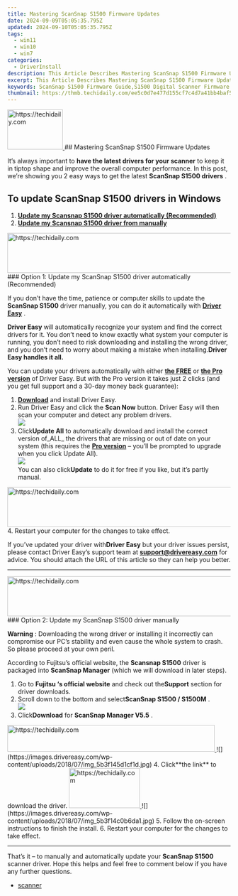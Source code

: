 ```yaml
---
title: Mastering ScanSnap S1500 Firmware Updates
date: 2024-09-09T05:05:35.795Z
updated: 2024-09-10T05:05:35.795Z
tags:
  - win11
  - win10
  - win7
categories:
  - DriverInstall
description: This Article Describes Mastering ScanSnap S1500 Firmware Updates
excerpt: This Article Describes Mastering ScanSnap S1500 Firmware Updates
keywords: ScanSnap S1500 Firmware Guide,S1500 Digital Scanner Firmware Upgrade,Optimized S1500 Scanner Settings Update,Update ScanSnap S1500 Software Features,Efficient ScanSnap S1500 System Update Techniques,updating s1500 scansnap firmware,mastering scansnap s1500 firmware updates
thumbnail: https://thmb.techidaily.com/ee5c0d7e477d155cf7c4d7a41bb4baf523bd4dd370c1eec84bd95b2e762714db.png
---
```


<!-- affiliate ads begin -->
<a href="https://aligracehair.sjv.io/c/5597632/2135351/19272" target="_top" id="2135351">
  <img src="//a.impactradius-go.com/display-ad/19272-2135351" border="0" alt="https://techidaily.com" width="125" height="90"/>
</a>
<img height="0" width="0" src="https://aligracehair.sjv.io/i/5597632/2135351/19272" style="position:absolute;visibility:hidden;" border="0" />
<!-- affiliate ads end -->
## Mastering ScanSnap S1500 Firmware Updates

It’s always important to **have the latest drivers for your scanner**  to keep it in tiptop shape and improve the overall computer performance. In this post, we’re showing you 2 easy ways to get the latest **ScanSnap S1500 drivers** .

## To update **ScanSnap S1500 drivers in Windows**

1. **[Update my Scansnap S1500 driver automatically (Recommended)](#O1)**
2. **[Update my Scansnap S1500 driver from manually](#O2)**

<!-- affiliate ads begin -->
<a href="https://appsumo.8odi.net/c/5597632/2132160/7443" target="_top" id="2132160">
  <img src="//a.impactradius-go.com/display-ad/7443-2132160" border="0" alt="https://techidaily.com" width="600" height="90"/>
</a>
<img height="0" width="0" src="https://appsumo.8odi.net/i/5597632/2132160/7443" style="position:absolute;visibility:hidden;" border="0" />
<!-- affiliate ads end -->
### Option 1: Update my ScanSnap S1500 driver automatically (Recommended)

 If you don’t have the time, patience or computer skills to update the **ScanSnap S1500**  driver manually, you can do it automatically with **[Driver Easy](https://tools.techidaily.com/drivereasy/download/)**  .

**Driver Easy**   will automatically recognize your system and find the correct drivers for it. You don’t need to know exactly what system your computer is running, you don’t need to risk downloading and installing the wrong driver, and you don’t need to worry about making a mistake when installing.**Driver Easy handles it all.**

 You can update your drivers automatically with either **[the FREE](https://tools.techidaily.com/drivereasy/download/)**  or **[the Pro version](https://tools.techidaily.com/drivereasy/download/)**  of Driver Easy. But with the Pro version it takes just 2 clicks (and you get full support and a 30-day money back guarantee):

1. **[Download](https://tools.techidaily.com/drivereasy/download/)**   and install Driver Easy.
2. Run Driver Easy and click the **Scan Now** button. Driver Easy will then scan your computer and detect any problem drivers.  
![](https://images.drivereasy.com/wp-content/uploads/2018/07/img_5b3f177eac7b8.jpg)
3. Click**Update All** to automatically download and install the correct version of_ALL_ the drivers that are missing or out of date on your system (this requires the [**Pro version**](https://tools.techidaily.com/drivereasy/download/) – you’ll be prompted to upgrade when you click Update All).  
![](https://images.drivereasy.com/wp-content/uploads/2018/07/img_5b3f166ba38f1.jpg)  
 You can also click**Update** to do it for free if you like, but it’s partly manual.
<!-- affiliate ads begin -->
<a href="https://appsumo.8odi.net/c/5597632/2118314/7443" target="_top" id="2118314">
  <img src="//a.impactradius-go.com/display-ad/7443-2118314" border="0" alt="https://techidaily.com" width="728" height="90"/>
</a>
<img height="0" width="0" src="https://appsumo.8odi.net/i/5597632/2118314/7443" style="position:absolute;visibility:hidden;" border="0" />
<!-- affiliate ads end -->
4. Restart your computer for the changes to take effect.

 If you’ve updated your driver with**Driver Easy** but your driver issues persist, please contact Driver Easy’s support team at **<support@drivereasy.com>** for advice. You should attach the URL of this article so they can help you better.

---

<!-- affiliate ads begin -->
<a href="https://ephamedtechinc.pxf.io/c/5597632/2120863/26400?prodsku=Mercury" target="_top" id="2120863">
  <img src="//a.impactradius-go.com/display-ad/26400-2120863" border="0" alt="https://techidaily.com" width="728" height="90"/>
</a>
<img height="0" width="0" src="https://ephamedtechinc.pxf.io/i/5597632/2120863/26400?prodsku=Mercury" style="position:absolute;visibility:hidden;" border="0" />
<!-- affiliate ads end -->
### Option 2: Update my ScanSnap S1500 driver manually

**Warning** : Downloading the wrong driver or installing it incorrectly can compromise our PC’s stability and even cause the whole system to crash. So please proceed at your own peril.

 According to Fujitsu’s official website, the **Scansnap S1500** driver is packaged into **ScanSnap Manager** (which we will download in later steps).

1. Go to **Fujitsu ‘s  official website** and check out the**Support** section for driver downloads.
2. Scroll down to the bottom and select**ScanSnap S1500 / S1500M** .  
![](https://images.drivereasy.com/wp-content/uploads/2018/07/img_5b3f127937cd6.jpg)
3. Click**Download** for **ScanSnap Manager V5.5** .  
<!-- affiliate ads begin -->
<a href="https://aligracehair.sjv.io/c/5597632/2115936/19272" target="_top" id="2115936">
  <img src="//a.impactradius-go.com/display-ad/19272-2115936" border="0" alt="https://techidaily.com" width="468" height="60"/>
</a>
<img height="0" width="0" src="https://aligracehair.sjv.io/i/5597632/2115936/19272" style="position:absolute;visibility:hidden;" border="0" />
<!-- affiliate ads end -->
![](https://images.drivereasy.com/wp-content/uploads/2018/07/img_5b3f145d1cf1d.jpg)
4. Click**the link** to download the driver.  
<!-- affiliate ads begin -->
<a href="https://aligracehair.sjv.io/c/5597632/2135352/19272" target="_top" id="2135352">
  <img src="//a.impactradius-go.com/display-ad/19272-2135352" border="0" alt="https://techidaily.com" width="160" height="90"/>
</a>
<img height="0" width="0" src="https://aligracehair.sjv.io/i/5597632/2135352/19272" style="position:absolute;visibility:hidden;" border="0" />
<!-- affiliate ads end -->
![](https://images.drivereasy.com/wp-content/uploads/2018/07/img_5b3f14c0b6da1.jpg)
5. Follow the on-screen instructions to finish the install.
6. Restart your computer for the changes to take effect.

---

That’s it  – to manually and automatically update your **ScanSnap S1500**  scanner  driver. Hope this helps and feel free to comment below if you have any further questions.

* [scanner](https://store.drivereasy.com/order/cart.php?PRODS=4731822&QTY=1&AFFILIATE=108875)

<ins class="adsbygoogle"
     style="display:block"
     data-ad-format="autorelaxed"
     data-ad-client="ca-pub-7571918770474297"
     data-ad-slot="1223367746"></ins>



<ins class="adsbygoogle"
     style="display:block"
     data-ad-client="ca-pub-7571918770474297"
     data-ad-slot="8358498916"
     data-ad-format="auto"
     data-full-width-responsive="true"></ins>







